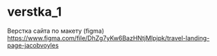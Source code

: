 # verstka_1
Верстка сайта по макету (figma)
https://www.figma.com/file/DhZg7yKw6BazHNtjMlpjpk/travel-landing-page-jacobvoyles
